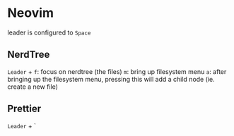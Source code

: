 # Neovim
leader is configured to `Space`
## NerdTree
`Leader` + `f`: focus on nerdtree (the files)
`m`: bring up filesystem menu
`a`: after bringing up the filesystem menu, pressing this will add a child node (ie. create a new file)

## Prettier
`Leader` + `
